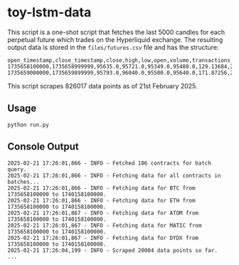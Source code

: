 # toy-lstm-data

This script is a one-shot script that fetches the last 5000 candles for each perpetual future which trades on the Hyperliquid exchange. The resulting output data is stored in the `files/futures.csv` file and has the structure:
```
open_timestamp,close_timestamp,close,high,low,open,volume,transactions,symbol
1735658100000,1735658999999,95635.0,95721.0,95349.0,95480.0,129.13684,2229,BTC
1735659000000,1735659899999,95793.0,96040.0,95500.0,95640.0,171.87256,2061,BTC
```

This script scrapes 826017 data points as of 21st February 2025.

## Usage

```
python run.py
```

## Console Output

```
2025-02-21 17:26:01,866 - INFO - Fetched 186 contracts for batch query.
2025-02-21 17:26:01,866 - INFO - Fetching data for all contracts in batches...
2025-02-21 17:26:01,866 - INFO - Fetching data for BTC from 1735658100000 to 1740158100000.
2025-02-21 17:26:01,866 - INFO - Fetching data for ETH from 1735658100000 to 1740158100000.
2025-02-21 17:26:01,867 - INFO - Fetching data for ATOM from 1735658100000 to 1740158100000.
2025-02-21 17:26:01,867 - INFO - Fetching data for MATIC from 1735658100000 to 1740158100000.
2025-02-21 17:26:01,867 - INFO - Fetching data for DYDX from 1735658100000 to 1740158100000.
2025-02-21 17:26:04,199 - INFO - Scraped 20004 data points so far.
...
```
